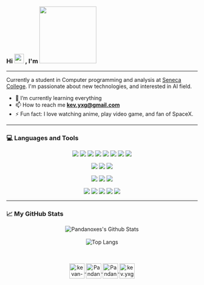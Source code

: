 ### Hi <img src="https://media.giphy.com/media/hvRJCLFzcasrR4ia7z/giphy.gif" width="25px"> , I'm <img src="https://github.com/Pandanoxes/Pandanoxes/blob/master/name.gif" width="150px">

---

Currently a student in Computer programming and analysis at [Seneca College](https://www.senecacollege.ca/). I'm passionate about new technologies, and interested in AI field.

- 🌱 I’m currently learning everything
- 📫 How to reach me **kev.yxg@gmail.com**
- ⚡ Fun fact: I love watching anime, play video game, and fan of SpaceX.

---

### 💻 Languages and Tools

<!-- Langagues -->
<p align="center">
<img src="https://img.shields.io/badge/java-%23ED8B00.svg?&style=for-the-badge&logo=java&logoColor=white"/>
<img src="https://img.shields.io/badge/c++%20-%2300599C.svg?&style=for-the-badge&logo=c%2B%2B&ogoColor=white"/>
<img src="https://img.shields.io/badge/c%20-%23A8B9CC.svg?&style=for-the-badge&logo=c&logoColor=white"/>
<img src="https://img.shields.io/badge/python%20-%2314354C.svg?&style=for-the-badge&logo=python&logoColor=white"/>
<img src="https://img.shields.io/badge/PowerShell%20-%235391FE.svg?&style=for-the-badge&logo=PowerShell&logoColor=white"/>
<img src="https://img.shields.io/badge/javascript%20-%23323330.svg?&style=for-the-badge&logo=javascript&logoColor=%23F7DF1E"/>
<img src="https://img.shields.io/badge/css3%20-%231572B6.svg?&style=for-the-badge&logo=css3&logoColor=white"/>
<img src="https://img.shields.io/badge/html5%20-%23E34F26.svg?&style=for-the-badge&logo=html5&logoColor=white"/>
</p>
<!-- Database -->
<p align="center">
<img src="https://img.shields.io/badge/Oracle%20SQL%20-%23ACB9C1.svg?&style=for-the-badge&logo=Oracle&logoColor=white">
<img src ="https://img.shields.io/badge/MongoDB-%234ea94b.svg?&style=for-the-badge&logo=mongodb&logoColor=white"/>
<img src="https://img.shields.io/badge/mysql-%234479A1.svg?&style=for-the-badge&logo=mysql&logoColor=white"/>
</p>
<!-- IDE -->
<p align="center">
<img src="https://img.shields.io/badge/Visual Studio Code%20-%23007ACC.svg?&style=for-the-badge&logo=visual-studio-code&logoColor=white"/>
<img src="https://img.shields.io/badge/Visual Studio%20-%235C2D91.svg?&style=for-the-badge&logo=visual-studio&logoColor=white"/>
<img src="https://img.shields.io/badge/Eclipse%20IDE%20-%232C2255.svg?&style=for-the-badge&logo=eclipse-ide&logoColor=white"/>
</p>
<!-- Framework -->
<p align="center">
<img src="https://img.shields.io/badge/node.js%20-%2343853D.svg?&style=for-the-badge&logo=node.js&logoColor=white"/>
<img src="https://img.shields.io/badge/bootstrap%20-%23563D7C.svg?&style=for-the-badge&logo=bootstrap&logoColor=white"/>
<img src="https://img.shields.io/badge/express.js%20-%23404d59.svg?&style=for-the-badge"/>
<img src="https://img.shields.io/badge/github%20-%23121011.svg?&style=for-the-badge&logo=github&logoColor=white"/>
<img src="https://img.shields.io/badge/heroku%20-%23430098.svg?&style=for-the-badge&logo=heroku&logoColor=white"/>
</p>

---

### 📈 My GitHub Stats

<div align="center">
<img  alt ="Pandanoxes's Github Stats"src="https://github-readme-stats.vercel.app/api?username=Pandanoxes&show_icons=true&theme=buefy">
</div>
<br>
<div align="center">
<img alt ="Top Langs"src="https://github-readme-stats.vercel.app/api/top-langs/?username=Pandanoxes&layout=compact&theme=buefy">
</div>

<br>
<br>

<p align="center">
<a href="https://linkedin.com/in/kevan-yang">
<img align="center" src="https://img.icons8.com/color/linkedin" alt="kevan-yang" height="40" width="40" />
</a>
<a href="https://github.com/Pandanoxes">
<img align="center" src="https://img.icons8.com/nolan/64/github.png" alt="Pandanoxes's GitHub Profile" height="40" width="40" />
</a>
<a href="https://dev.to/pandanoxes">
  <img align="center" src="https://d2fltix0v2e0sb.cloudfront.net/dev-badge.svg" alt="Pandanox's DEV Profile" height="40" width="40">
</a>
<a href="mailto:kev.yxg@gmail.com">
  <img align="center" src="https://img.icons8.com/nolan/64/email.png" alt="kev.yxg@gmail.com" height="40" width="40">
</a>
</p>
